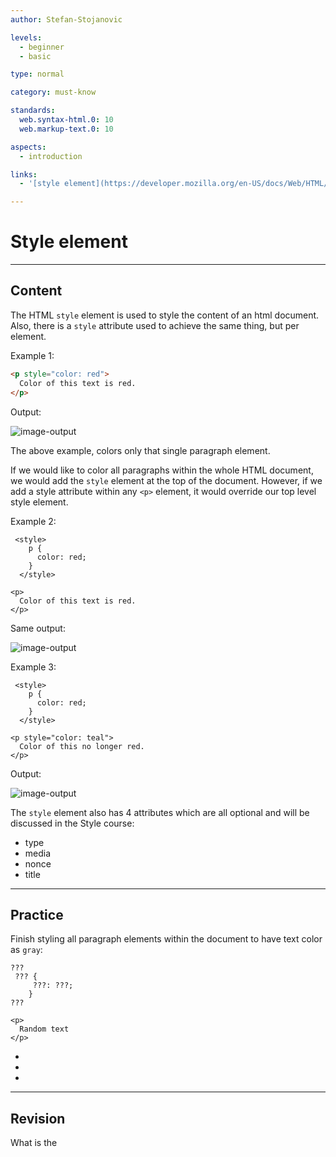 ```yaml
---
author: Stefan-Stojanovic

levels:
  - beginner
  - basic

type: normal

category: must-know

standards:
  web.syntax-html.0: 10
  web.markup-text.0: 10

aspects:
  - introduction

links:
  - '[style element](https://developer.mozilla.org/en-US/docs/Web/HTML/Element/style){documentation}'

---
```

# Style element

---
## Content

The HTML `style` element is used to style the content of an html document. Also, there is a `style` attribute used to achieve the same thing, but per element.

Example 1:
```html
<p style="color: red"> 
  Color of this text is red.
</p>
```
Output:

![image-output](https://img.enkipro.com/b199c00475956669e57f76ba58a0f654.png)

The above example, colors only that single paragraph element. 

If we would like to color all paragraphs within the whole HTML document, we would add the `style` element at the top of the document.
However, if we add a style attribute within any `<p>` element, it would override our top level style element.

Example 2:
```
 <style>
    p {
      color: red;
    }
  </style> 
  
<p> 
  Color of this text is red.
</p>
```
Same output:

![image-output](https://img.enkipro.com/b199c00475956669e57f76ba58a0f654.png)

Example 3:
```
 <style>
    p {
      color: red;
    }
  </style> 
  
<p style="color: teal"> 
  Color of this no longer red.
</p>
```
Output:

![image-output](https://img.enkipro.com/f8368ff87a3b2541e7bc9b23f550f501.png)

The `style` element also has 4 attributes which are all optional and will be discussed in the Style course:
  - type
  - media
  - nonce
  - title

---
## Practice

Finish styling all paragraph elements within the document to have text color as `gray`:

```
???
 ??? {
     ???: ???;
    }
??? 
  
<p> 
  Random text
</p>
```

* <style>
* p
* color
* gray
* </style>
* <paragraph>
* </paragraph>

---
## Revision

What is the <style> element used for?

???

* to style the content of an html document.
* only to color the text of a paragraph element.
* to resize the document to a specific size.
* to include important information about the author of the document
